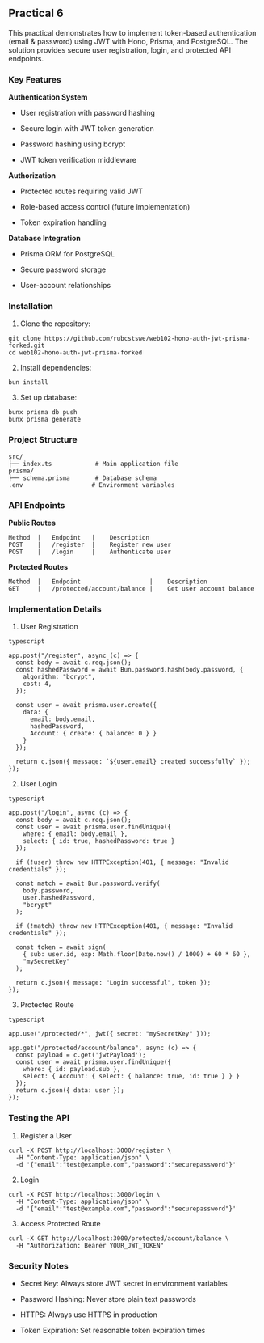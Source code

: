 Practical 6
---
This practical demonstrates how to implement token-based authentication (email & password) using JWT with Hono, Prisma, and PostgreSQL. The solution provides secure user registration, login, and protected API endpoints.

### Key Features
**Authentication System**
- User registration with password hashing

- Secure login with JWT token generation

- Password hashing using bcrypt

- JWT token verification middleware

**Authorization**
- Protected routes requiring valid JWT

- Role-based access control (future implementation)

- Token expiration handling

**Database Integration**
- Prisma ORM for PostgreSQL

- Secure password storage

- User-account relationships

### Installation
1. Clone the repository:
```
git clone https://github.com/rubcstswe/web102-hono-auth-jwt-prisma-forked.git
cd web102-hono-auth-jwt-prisma-forked
```
2. Install dependencies:
```
bun install
```
3. Set up database:
```
bunx prisma db push
bunx prisma generate
```
### Project Structure
```
src/
├── index.ts            # Main application file
prisma/
├── schema.prisma       # Database schema
.env                   # Environment variables
```
### API Endpoints
**Public Routes**
```
Method  |	Endpoint   |	Description
POST    |	/register  |	Register new user
POST    |	/login     |	Authenticate user
```
**Protected Routes**
```
Method  |	Endpoint                   |	Description
GET     |	/protected/account/balance |	Get user account balance
```
### Implementation Details
1. User Registration
```
typescript

app.post("/register", async (c) => {
  const body = await c.req.json();
  const hashedPassword = await Bun.password.hash(body.password, {
    algorithm: "bcrypt",
    cost: 4,
  });

  const user = await prisma.user.create({
    data: {
      email: body.email,
      hashedPassword,
      Account: { create: { balance: 0 } }
    }
  });

  return c.json({ message: `${user.email} created successfully` });
});
```

2. User Login
```
typescript

app.post("/login", async (c) => {
  const body = await c.req.json();
  const user = await prisma.user.findUnique({
    where: { email: body.email },
    select: { id: true, hashedPassword: true }
  });

  if (!user) throw new HTTPException(401, { message: "Invalid credentials" });

  const match = await Bun.password.verify(
    body.password,
    user.hashedPassword,
    "bcrypt"
  );

  if (!match) throw new HTTPException(401, { message: "Invalid credentials" });

  const token = await sign(
    { sub: user.id, exp: Math.floor(Date.now() / 1000) + 60 * 60 },
    "mySecretKey"
  );

  return c.json({ message: "Login successful", token });
});
```
3. Protected Route
```
typescript

app.use("/protected/*", jwt({ secret: "mySecretKey" }));

app.get("/protected/account/balance", async (c) => {
  const payload = c.get('jwtPayload');
  const user = await prisma.user.findUnique({
    where: { id: payload.sub },
    select: { Account: { select: { balance: true, id: true } } }
  });
  return c.json({ data: user });
});
```
### Testing the API
1. Register a User
```
curl -X POST http://localhost:3000/register \
  -H "Content-Type: application/json" \
  -d '{"email":"test@example.com","password":"securepassword"}'
```
2. Login
```
curl -X POST http://localhost:3000/login \
  -H "Content-Type: application/json" \
  -d '{"email":"test@example.com","password":"securepassword"}'
```
3. Access Protected Route
```
curl -X GET http://localhost:3000/protected/account/balance \
  -H "Authorization: Bearer YOUR_JWT_TOKEN"
```
### Security Notes
- Secret Key: Always store JWT secret in environment variables

- Password Hashing: Never store plain text passwords

- HTTPS: Always use HTTPS in production

- Token Expiration: Set reasonable token expiration times

